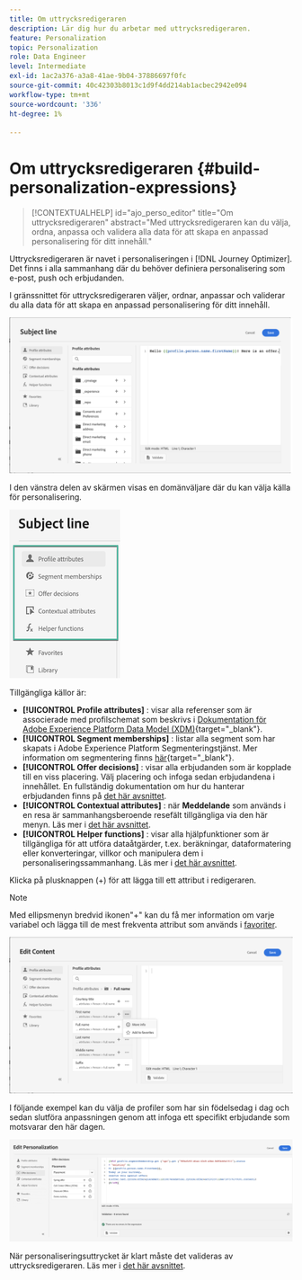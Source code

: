 ```yaml
---
title: Om uttrycksredigeraren
description: Lär dig hur du arbetar med uttrycksredigeraren.
feature: Personalization
topic: Personalization
role: Data Engineer
level: Intermediate
exl-id: 1ac2a376-a3a8-41ae-9b04-37886697f0fc
source-git-commit: 40c42303b8013c1d9f4dd214ab1acbec2942e094
workflow-type: tm+mt
source-wordcount: '336'
ht-degree: 1%

---
```


# Om uttrycksredigeraren {#build-personalization-expressions}

>[!CONTEXTUALHELP]
>id="ajo_perso_editor"
>title="Om uttrycksredigeraren"
>abstract="Med uttrycksredigeraren kan du välja, ordna, anpassa och validera alla data för att skapa en anpassad personalisering för ditt innehåll."

Uttrycksredigeraren är navet i personaliseringen i [!DNL Journey Optimizer]. Det finns i alla sammanhang där du behöver definiera personalisering som e-post, push och erbjudanden.

I gränssnittet för uttrycksredigeraren väljer, ordnar, anpassar och validerar du alla data för att skapa en anpassad personalisering för ditt innehåll.

![](assets/perso_ee1.png)

I den vänstra delen av skärmen visas en domänväljare där du kan välja källa för personalisering.

![](assets/perso_ee3.png)

Tillgängliga källor är:

* **[!UICONTROL Profile attributes]** : visar alla referenser som är associerade med profilschemat som beskrivs i [Dokumentation för Adobe Experience Platform Data Model (XDM)](https://experienceleague.adobe.com/docs/experience-platform/xdm/home.html?lang=sv){target=&quot;_blank&quot;}.
* **[!UICONTROL Segment memberships]** : listar alla segment som har skapats i Adobe Experience Platform Segmenteringstjänst. Mer information om segmentering finns [här](https://experienceleague.adobe.com/docs/experience-platform/segmentation/home.html){target=&quot;_blank&quot;}.
* **[!UICONTROL Offer decisions]** : visar alla erbjudanden som är kopplade till en viss placering. Välj placering och infoga sedan erbjudandena i innehållet. En fullständig dokumentation om hur du hanterar erbjudanden finns på [det här avsnittet](../design/deliver-personalized-offers.md).
* **[!UICONTROL Contextual attributes]** : när **Meddelande** som används i en resa är sammanhangsberoende resefält tillgängliga via den här menyn. Läs mer i [det här avsnittet](personalization-use-case.md).
* **[!UICONTROL Helper functions]** : visar alla hjälpfunktioner som är tillgängliga för att utföra dataåtgärder, t.ex. beräkningar, dataformatering eller konverteringar, villkor och manipulera dem i personaliseringssammanhang. Läs mer i [det här avsnittet](functions/functions.md).

Klicka på plusknappen (+) för att lägga till ett attribut i redigeraren.

>[!NOTE]
>
>Med ellipsmenyn bredvid ikonen&quot;+&quot; kan du få mer information om varje variabel och lägga till de mest frekventa attribut som används i [favoriter](personalization-favorites.md).

![](assets/attribute-details.png)

I följande exempel kan du välja de profiler som har sin födelsedag i dag och sedan slutföra anpassningen genom att infoga ett specifikt erbjudande som motsvarar den här dagen.

![](assets/perso_ee2.png)

När personaliseringsuttrycket är klart måste det valideras av uttrycksredigeraren. Läs mer i [det här avsnittet](personalization-validation.md).
